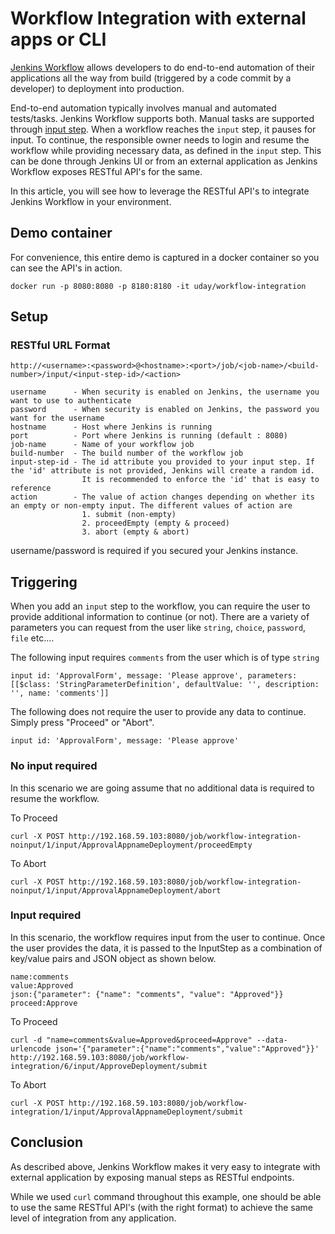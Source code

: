 # Workflow Integration with external apps or CLI
[Jenkins Workflow](https://wiki.jenkins-ci.org/display/JENKINS/Workflow+Plugin) allows developers to do end-to-end automation of their applications all the way from build (triggered by a code commit by a developer) to deployment into production.

End-to-end automation typically involves manual and automated tests/tasks. Jenkins Workflow supports both. Manual tasks are supported through [input step](https://github.com/jenkinsci/workflow-plugin/blob/master/TUTORIAL.md#pausing-flyweight-vs-heavyweight-executors). When a workflow reaches the `input` step, it pauses for input. To continue, the responsible owner needs to login and resume the workflow while providing necessary data, as defined in the `input` step. This can be done through Jenkins UI or from an external application as Jenkins Workflow exposes RESTful API's for the same.

In this article, you will see how to leverage the RESTful API's to integrate Jenkins Workflow in your environment.

## Demo container
For convenience, this entire demo is captured in a docker container so you can see the API's in action.

```
docker run -p 8080:8080 -p 8180:8180 -it uday/workflow-integration
```

## Setup

### RESTful URL Format

```
http://<username>:<password>@<hostname>:<port>/job/<job-name>/<build-number>/input/<input-step-id>/<action>

username      - When security is enabled on Jenkins, the username you want to use to authenticate
password      - When security is enabled on Jenkins, the password you want for the username
hostname      - Host where Jenkins is running
port          - Port where Jenkins is running (default : 8080)
job-name      - Name of your workflow job
build-number  - The build number of the workflow job
input-step-id - The id attribute you provided to your input step. If the 'id' attribute is not provided, Jenkins will create a random id.
                It is recommended to enforce the 'id' that is easy to reference
action        - The value of action changes depending on whether its an empty or non-empty input. The different values of action are
                1. submit (non-empty)
                2. proceedEmpty (empty & proceed)
                3. abort (empty & abort)
```

username/password is required if you secured your Jenkins instance.

## Triggering
When you add an `input` step to the workflow, you can require the user to provide additional information to continue (or not). There are a variety of parameters you can request from the user like `string`, `choice`, `password`, `file` etc....

The following input requires `comments` from the user which is of type `string`

```
input id: 'ApprovalForm', message: 'Please approve', parameters: [[$class: 'StringParameterDefinition', defaultValue: '', description: '', name: 'comments']]

```

The following does not require the user to provide any data to continue. Simply press "Proceed" or "Abort".

```
input id: 'ApprovalForm', message: 'Please approve'
```

### No input required
In this scenario we are going assume that no additional data is required to resume the workflow.

To Proceed

```
curl -X POST http://192.168.59.103:8080/job/workflow-integration-noinput/1/input/ApprovalAppnameDeployment/proceedEmpty
```

To Abort

```
curl -X POST http://192.168.59.103:8080/job/workflow-integration-noinput/1/input/ApprovalAppnameDeployment/abort
```

### Input required
In this scenario, the workflow requires input from the user to continue. Once the user provides the data, it is passed to the InputStep as a combination of key/value pairs and JSON object as shown below.

```
name:comments
value:Approved
json:{"parameter": {"name": "comments", "value": "Approved"}}
proceed:Approve
```

To Proceed

```
curl -d "name=comments&value=Approved&proceed=Approve" --data-urlencode json='{"parameter":{"name":"comments","value":"Approved"}}' http://192.168.59.103:8080/job/workflow-integration/6/input/ApproveDeployment/submit
```

To Abort

```
curl -X POST http://192.168.59.103:8080/job/workflow-integration/1/input/ApprovalAppnameDeployment/submit
```

## Conclusion
As described above, Jenkins Workflow makes it very easy to integrate with external application by exposing manual steps as RESTful endpoints.

While we used `curl` command throughout this example, one should be able to use the same RESTful API's (with the right format) to achieve the same level of integration from any application.
